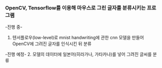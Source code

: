 ### OpenCV, Tensorflow를 이용해 마우스로 그린 글자를 분류시키는 프로그램
-진행 중-
1. 텐서플로우(low-level)로 mnist handwriting에 관한 cnn 모델을 만들어 OpenCV에 그려진 글자를 인식시킨 뒤 분류

-진행 예정-
2. 모델의 데이터에 일본어(히라가나, 가타카나)를 넣어 그려진 글씨를 분류
